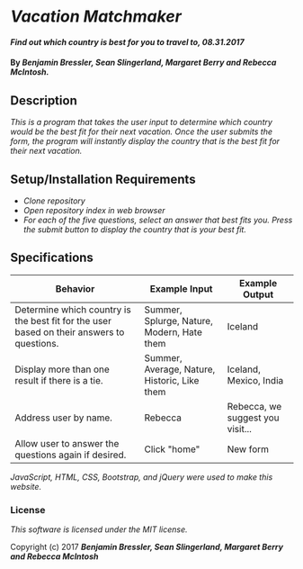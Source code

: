 # _Vacation Matchmaker_

#### _Find out which country is best for you to travel to, 08.31.2017_

#### By _**Benjamin Bressler, Sean Slingerland, Margaret Berry and Rebecca McIntosh.**_

## Description
_This is a program that takes the user input to determine which country would be
the best fit for their next vacation. Once the user submits the form, the program
will instantly display the country that is the best fit for their next vacation._

## Setup/Installation Requirements

* _Clone repository_
* _Open repository index in web browser_
* _For each of the five questions, select an answer that best fits you.
Press the submit button to display the country that is your best fit._

## Specifications

| Behavior                                                                                   | Example Input                                | Example Output                   |
|--------------------------------------------------------------------------------------------|----------------------------------------------|----------------------------------|
| Determine which country is the best fit for the user based on their answers to questions.  | Summer, Splurge, Nature, Modern, Hate them   | Iceland                          |
| Display more than one result if there is a tie.                                            | Summer, Average, Nature, Historic, Like them | Iceland, Mexico, India           |
| Address user by name.                                                                      | Rebecca                                      | Rebecca, we suggest you visit... |
| Allow user to answer the questions again if desired.                                       | Click "home"                                 | New form                         |


_JavaScript, HTML, CSS, Bootstrap, and jQuery were used to make this website._

### License

*This software is licensed under the MIT license.*

Copyright (c) 2017 **_Benjamin Bressler, Sean Slingerland, Margaret Berry and Rebecca McIntosh_**
